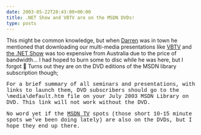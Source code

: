 ```yaml
---
date: 2003-05-22T20:43:00+00:00
title: .NET Show and VBTV are on the MSDN DVDs!
type: posts
---
```

This might be common knowledge, but when [Darren](http://dotnetweblogs.com/dneimke/posts/7141.aspx) was in town he mentioned that downloading our multi-media presentations like [VBTV](http://msdn.microsoft.com/vbtv/) and [the .NET Show](http://msdn.microsoft.com/theshow/) was too expensive from Australia due to the price of bandwidth... I had hoped to burn some to disc while he was here, but I forgot 🙁 Turns out they are on the DVD editions of the MSDN library subscription though;

<font face="'Courier New',Courier,monospace">For a brief summary of all seminars and presentations, with links to launch them, DVD subscribers should go to the \media\default.htm file on your July 2003 MSDN Library on DVD. This link will not work without the DVD.

No word yet if the [MSDN TV](http://msdn.microsoft.com/msdntv/) spots (those short 10-15 minute spots we've been doing lately) are also on the DVDs, but I hope they end up there.
